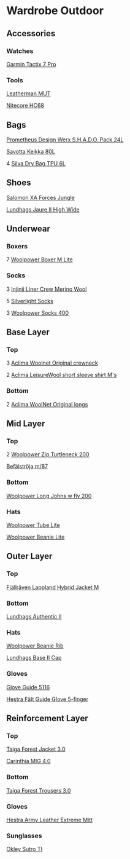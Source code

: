 # Wardrobe Outdoor

## Accessories

### Watches

[Garmin Tactix 7 Pro](https://www.garmin.com/sv-SE/p/802703/pn/010-02704-11)

### Tools

[Leatherman MUT](https://www.leatherman.com/mut-29.html)

[Nitecore HC68](https://flashlight.nitecore.com/product/hc68)

## Bags

[Prometheus Design Werx S.H.A.D.O. Pack 24L](https://prometheusdesignwerx.com/collections/backpacks/products/s-h-a-d-o-pack-24l-universal-field-gray-1?variant=39341008158806)

[Savotta Keikka 80L](https://www.savotta.fi/products/keikka-80l?variant=39319053140102)

4 [Silva Dry Bag TPU 6L](https://silvasweden.com/products/dry-bags-tpu?variant=44368583131458)

## Shoes

[Salomon XA Forces Jungle](https://www.salomon.com/en-us/shop/product/xa-forces-jungle-lg4826.html#color=71893)

[Lundhags Jaure II High Wide](https://lundhags.com/se/kangor/herrkangor/vandringskangor/jaure-ii-ms-high-wide-bark-black--1013789-725)

## Underwear

### Boxers

7 [Woolpower Boxer M Lite](https://woolpower.se/shop/produkt/boxer-ms-lite/)

### Socks

3 [Injinji Liner Crew Merino Wool](https://www.injinji.com/liner-crew-merino-wool.html)

5 [Silverlight Socks](https://silverlight.store/product/silverlight-socks/)

3 [Woolpower Socks 400](https://woolpower.se/shop/produkt/socks-400/)

## Base Layer

### Top

3 [Aclima Woolnet Original crewneck](https://www.aclima.se/aclima/103387/woolnet-original-crewneck-m-s-olive-night-m)

2 [Aclima LeisureWool short sleeve shirt M's](https://www.aclima.com/sv/aclima/105990/leisurewool-short-sleeve-shirt-m-s-ranger-green-l)

### Bottom

2 [Aclima WoolNet Original longs](https://www.aclima.se/aclima/103394/woolnet-original-longs-m-s-olive-night-m)

## Mid Layer

### Top

2 [Woolpower Zip Turtleneck 200](https://woolpower.se/shop/produkt/zip-turtleneck-200/)

[Befälströja m/87](https://nordicpreparation.com/klader-accessoarer/befalstroja-m87)

### Bottom

[Woolpower Long Johns w fly 200](https://woolpower.se/shop/produkt/long-johns-w-fly-200/)

### Hats

[Woolpower Tube Lite](https://woolpower.se/shop/produkt/tube-lite/)

[Woolpower Beanie Lite](https://woolpower.se/shop/produkt/beanie-lite/)

## Outer Layer

### Top

[Fjällräven Lappland Hybrid Jacket M](https://www.fjallraven.com/se/sv-se/herr/jackor/jaktjackor/lappland-hybrid-jacket-m/)

### Bottom

[Lundhags Authentic II](https://www.lundhags.com/se/klader/herr/byxor/authentic-ii-ms-pant/?item=1114095-619)

### Hats

[Woolpower Beanie Rib](https://woolpower.se/shop/produkt/beanie-rib/)

[Lundhags Base II Cap](https://lundhags.com/se/base-ii-cap--1142331-604)

### Gloves

[Glove Guide 5116](https://guidegloves.com/se/produkter/mekaniskt-skydd/allround/sydda-handskar/guide-5116)

[Hestra Fält Guide Glove 5-finger](https://www.hestragloves.se/faelt-guide-glove-5-finger-brown-black)

## Reinforcement Layer

### Top

[Taiga Forest Jacket 3.0](https://www.taiga.se/sv/produkter/forest-jacket-3-0)

[Carinthia MIG 4.0](https://www.carinthia.eu/en/mig-4-0-jacket-sof-olive-m-p6352/)

### Bottom

[Taiga Forest Trousers 3.0](https://www.taiga.se/sv/produkter/forest-trousers-3-0)

### Gloves

[Hestra Army Leather Extreme Mitt](https://www.hestragloves.se/army-leather-extreme-mitt-black-offwhite)

### Sunglasses

[Okley Sutro TI](https://www.oakleysi.com/en-us/product/W0OO6013?variant=888392589088)
